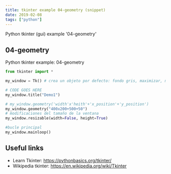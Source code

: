```yaml
---
title: tkinter example 04-geometry (snippet)
date: 2019-02-08
tags: ["python"]
---
```

Python tkinter (gui) example '04-geometry'


## 04-geometry

Python tkinter example: 04-geometry

```python
from tkinter import *

my_window = Tk() # crea un objeto por defecto: fondo gris, maximizar, minimizar, etc.

# CODE GOES HERE
my_window.title("Demo1")

# my_window.geometry('width'x'heith'+'x_position'+'y_position')
my_window.geometry("400x200+500+50")
# modificaciones del tamaño de la ventana
my_window.resizable(width=False, height=True)

#bucle principal
my_window.mainloop()

```

## Useful links

- Learn Tkinter: https://pythonbasics.org/tkinter/
- Wikipedia tkinter: https://en.wikipedia.org/wiki/Tkinter
